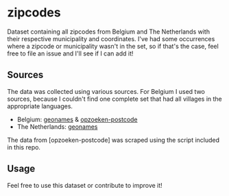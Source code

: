# zipcodes
Dataset containing all zipcodes from Belgium and The Netherlands with their respective municipality and coordinates. I've had some occurrences where a zipcode or municipality wasn't in the set, so if that's the case, feel free to file an issue and I'll see if I can add it!

## Sources
The data was collected using various sources. For Belgium I used two sources, because I couldn't find one complete set that had all villages in the appropriate languages.

- Belgium: [geonames](http://www.geonames.org/postal-codes/codes-postaux-belgique.html) & [opzoeken-postcode](http://opzoeken-postcode.be)
- The Netherlands: [geonames](http://www.geonames.org/postal-codes/postal-codes-netherlands.html)

The data from [opzoeken-postcode] was scraped using the script included in this repo.

## Usage
Feel free to use this dataset or contribute to improve it!
